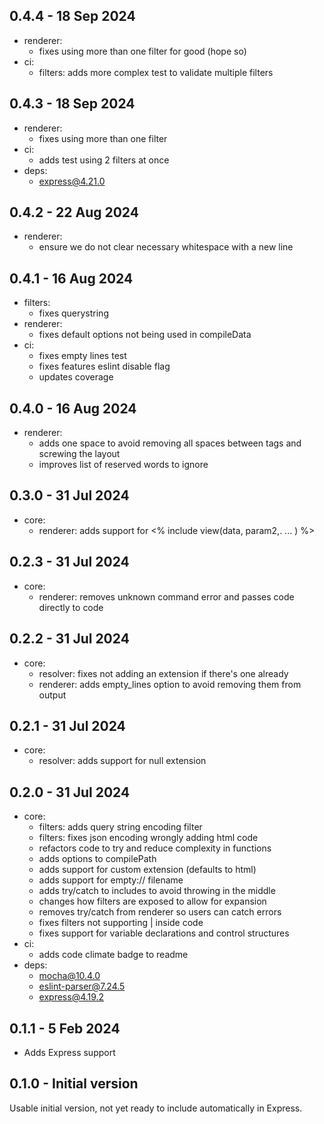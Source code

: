 ## 0.4.4 - 18 Sep 2024

- renderer:
  - fixes using more than one filter for good (hope so)
- ci:
  - filters: adds more complex test to validate multiple filters

## 0.4.3 - 18 Sep 2024

- renderer:
  - fixes using more than one filter
- ci:
  - adds test using 2 filters at once
- deps:
  - [express@4.21.0](https://www.npmjs.com/package/express)

## 0.4.2 - 22 Aug 2024

- renderer:
  - ensure we do not clear necessary whitespace with a new line

## 0.4.1 - 16 Aug 2024

- filters:
  - fixes querystring
- renderer:
  - fixes default options not being used in compileData
- ci:
  - fixes empty lines test
  - fixes features eslint disable flag
  - updates coverage

## 0.4.0 - 16 Aug 2024

- renderer:
  - adds one space to avoid removing all spaces between tags and screwing the layout
  - improves list of reserved words to ignore

## 0.3.0 - 31 Jul 2024

- core:
  - renderer: adds support for <% include view(data, param2,. ... ) %>

## 0.2.3 - 31 Jul 2024

- core:
  - renderer: removes unknown command error and passes code directly to code

## 0.2.2 - 31 Jul 2024

- core:
  - resolver: fixes not adding an extension if there's one already
  - renderer: adds empty_lines option to avoid removing them from output

## 0.2.1 - 31 Jul 2024

- core:
  - resolver: adds support for null extension

## 0.2.0 - 31 Jul 2024

- core:
  - filters: adds query string encoding filter
  - filters: fixes json encoding wrongly adding html code
  - refactors code to try and reduce complexity in functions
  - adds options to compilePath
  - adds support for custom extension (defaults to html)
  - adds support for empty:// filename
  - adds try/catch to includes to avoid throwing in the middle
  - changes how filters are exposed to allow for expansion
  - removes try/catch from renderer so users can catch errors
  - fixes filters not supporting | inside code
  - fixes support for variable declarations and control structures
- ci:
  - adds code climate badge to readme
- deps:
  - mocha@10.4.0
  - eslint-parser@7.24.5
  - express@4.19.2

## 0.1.1 - 5 Feb 2024

- Adds Express support

## 0.1.0 - Initial version

Usable initial version, not yet ready to include automatically in Express.
